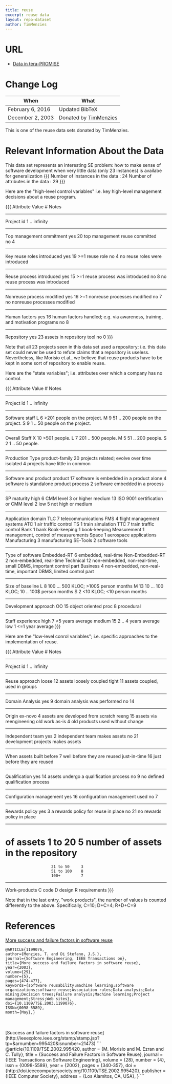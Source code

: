 ```yaml
---
title: reuse
excerpt: reuse data
layout: repo-dataset
author: TimMenzies
---
```



# URL

* [Data in tera-PROMISE](https://terapromise.csc.ncsu.edu/svn/repo/dump/reuse/)

# Change Log

When | What
---- | ----
February 6, 2016 | Updated BibTeX
December 2, 2003 | Donated by [TimMenzies](/repo/people/data-donors/promise3.html)

This is one of the reuse data sets donated by TimMenzies.

# Relevant Information About the Data

This data set represents an interesting SE problem: how to make sense of software development when very little data (only 23 instances) is availabe for generalization
\{\{\{
Number of instances in the data     : 24
Number of attributes in the data    : 29
\}\}\}

Here are the "high-level control variables" i.e. key high-level management decisions about a reuse program.

\{\{\{
Attribute 	 		Value		#	Notes
------------------------------  --------------  ------  -----------------------------------
Project id	 		1 .. infinity		 
------------------------------  --------------  ------  -----------------------------------
Top management  ommitment 	yes 		20	top management reuse committed  
				 no 		 4	 
------------------------------  --------------  ------  -----------------------------------
Key reuse roles introduced  	yes 		19	 >=1 reuse role
     	 			 no 		 4	 no reuse roles were introduced
------------------------------  --------------  ------  -----------------------------------
Reuse process introduced   	yes 		15	 >=1 reuse process was introduced
    	 			 no 		 8	 no reuse process was introduced
------------------------------  --------------  ------  -----------------------------------
Nonreuse process modified 	yes 		16	 >=1 nonreuse  processes  modified
 	 			 no 		 7	 no nonreuse   processes  modified
------------------------------  --------------  ------  -----------------------------------
Human factors 	 	        yes 	        16	 human factors  handled; e.g. via awareness,
                                                         training, and motivation programs
 	 			 no	         8 	  
------------------------------  --------------  ------  -----------------------------------
Repository 	                yes 	        23	 assets in repository tool
 	                         no 	         0
\}\}\}


Note that all 23 projects seen in this data set used a repository; i.e. this data set could never be used to refute claims that a repository is useless. Nevertheless, like Morisio et.al., we believe that reuse products have to be kept in some sort of repository to enable reuse.

Here are the "state variables"; i.e.  attributes over which a company has no control.

\{\{\{
Attribute 	                Value	        #	Notes
------------------------------  --------------  ------  -----------------------------------
Project id	 		1 .. infinity  
------------------------------  --------------  ------  -----------------------------------
Software staff	                L		 6	 >201 people on the project.
 				M		 9  	 51 .. 200 people on the project.
 				S  		 9	 1 .. 50 people on the project.
------------------------------  --------------  ------  -----------------------------------
Overall Staff	 		X		10	 >501 people.
 				L		 7   	 201 .. 500 people.
 				M		 5   	 51 .. 200 people.
 				S		 2   	 1 .. 50 people.
------------------------------  --------------  ------  -----------------------------------
Production Type	 		product-family 	20	 projects related; evolve over time
 				isolated 	 4	 projects have little in common
------------------------------  --------------  ------  -----------------------------------
Software and product  	 	product 	17	 software is embedded in a product
 				alone 		 4	 software is standalone product
       				process		 2 	 software  embedded in a process
------------------------------  --------------  ------  -----------------------------------
SP maturity  	 		high 		 6	 CMM level 3 or higher
      	 			medium		13 	 ISO 9001 certification or CMM level 2
 	 			low		 5 	 not high or medium
------------------------------  --------------  ------  -----------------------------------
Application domain  	 	TLC 		 7	 telecommunications
 	 			FMS		 4 	 flight management systems
 	 			ATC 		 1	 air traffic control
 	 			TS 		 1	 train simulation
 	 			TTC 		 7	 train traffic control
 	 			Bank 		 1	 bank
 	 			Book-keeping 	 1	 book-keeping
 	 			Measurement 	 1	 management, control of measurements
 	 			Space 		 1	 aerospace applications
 	 			Manufacturing 	 3	 manufacturing
 	 			SE-Tools 	 2	 software tools
------------------------------  --------------  ------  -----------------------------------
Type of software	 	Embedded-RT 	 6	 embedded, real-time
	 			Non-Embedded-RT  2	 non-embedded, real-time
 	 			Technical 	12	 non-embedded, non-real-time, small DBMS,
							 important control part
 	 			Business 	 4	 non-embedded, non-real-time, important
							 DBMS, limited control part
------------------------------  --------------  ------  -----------------------------------
Size of  baseline 	 	L		 8 	 100 ... 500 KLOC; >100$ person months
 	 			M 		13	  10 ... 100 KLOC; 10 .. 100$ person months
 	 			S 		 2	 <10 KLOC; <10 person months
------------------------------  --------------  ------  -----------------------------------
Development approach 	 	OO 		15	 object oriented
 	 			proc 		 8	 procedural
------------------------------  --------------  ------  -----------------------------------
Staff experience  	 	high 		 7	 >5 years average
 	 			medium 		15	 2 .. 4 years average
 	 			low 		 1	 <=1 year average
\}\}\}


Here are the "low-level conrol variables"; i.e. specific approaches to the implementation of reuse.

\{\{\{
Attribute 	                Value	        #	Notes
------------------------------  --------------  ------  -----------------------------------
Project id	                1 .. infinity
------------------------------  --------------  ------  -----------------------------------
Reuse approach 	 		loose 		12 	 assets loosely coupled
 	 			tight 		11	 assets  coupled, used in groups
------------------------------  --------------  ------  -----------------------------------
Domain Analysis 	 	yes 		 9	 domain analysis was performed
 	 			no 		14
------------------------------  --------------  ------  -----------------------------------
Origin 	 			ex-novo 	 4	 assets are developed from scratch
 	 			reeng 		15	 assets via reengineering old work
 	 			as-is 		 4	 old products used  without change
------------------------------  --------------  ------  -----------------------------------
Independent team 	 	yes 		 2	 independent team makes assets
 	 			no 		21	 development projects makes  assets
------------------------------  --------------  ------  -----------------------------------
When assets built 	 	before 		 7	 well before  they are reused
 	 			just-in-time 	16	 just before they are reused
------------------------------  --------------  ------  -----------------------------------
Qualification 	 		yes 		14	 assets undergo a qualification process
 	 			no 		 9	 no defined qualification process
------------------------------  --------------  ------  -----------------------------------
Configuration management 	yes 		16	 configuration management used
 	 			no 		 7	  
------------------------------  --------------  ------  -----------------------------------
Rewards policy 	 		yes 		 3	 a rewards policy for  reuse in place
 	 			no 		21	 no rewards policy in place
------------------------------  --------------  ------  -----------------------------------
# of assets 	 		1 to 20  	 5	 number of assets in the repository
             	 		21 to 50 	 3	 
             	 		51 to 100	 8	 
             	 		100+     	 7
------------------------------  --------------  ------  -----------------------------------
Work-products 	 		C  	                 code
 	 			D	 		 design
 	 			R	 		 requirements
\}\}\}

Note that in the last entry, "work products", the number of values is counted differently to the above. Specifically, C=10; D+C=4; R+D+C=9

# References

[More success and failure factors in software reuse](http://ieeexplore.ieee.org/stamp/stamp.jsp?tp=&arnumber=1199076&isnumber=26993)
```
@ARTICLE{1199076,
author={Menzies, T. and Di Stefano, J.S.},
journal={Software Engineering, IEEE Transactions on},
title={More success and failure factors in software reuse},
year={2003},
volume={29},
number={5},
pages={474-477},
keywords={software reusability;machine learning;software organizations;software reuse;Association rules;Data analysis;Data mining;Decision trees;Failure analysis;Machine learning;Project management;Stress;Web sites},
doi={10.1109/TSE.2003.1199076},
ISSN={0098-5589},
month={May},}
```
<br>
<br>
[Success and failure factors in software reuse](http://ieeexplore.ieee.org/stamp/stamp.jsp?tp=&arnumber=995420&isnumber=21473)
```
@article{10.1109/TSE.2002.995420,
author = {M. Morisio and M. Ezran and C. Tully},
title = {Success and Failure Factors in Software Reuse},
journal ={IEEE Transactions on Software Engineering},
volume = {28},
number = {4},
issn = {0098-5589},
year = {2002},
pages = {340-357},
doi = {http://doi.ieeecomputersociety.org/10.1109/TSE.2002.995420},
publisher = {IEEE Computer Society},
address = {Los Alamitos, CA, USA},
}
```
